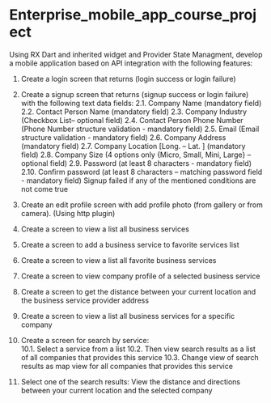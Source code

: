# Enterprise_mobile_app_course_project

Using RX Dart and inherited widget and Provider State Managment, develop a mobile application based on API integration with the 
following features: 
1. Create a login screen that returns (login success or login failure) 
2. Create a signup screen that returns (signup success or login failure) with the following text data 
fields: 
2.1. Company Name (mandatory field) 
2.2. Contact Person Name (mandatory field) 
2.3. Company Industry (Checkbox List– optional field) 
2.4. Contact Person Phone Number (Phone Number structure validation - mandatory field) 
2.5. Email (Email structure validation - mandatory field) 
2.6. Company Address (mandatory field) 
2.7. Company Location [Long. – Lat. ] (mandatory field) 
2.8. Company Size (4 options only {Micro, Small, Mini, Large} – optional field) 
2.9. Password (at least 8 characters - mandatory field) 
2.10. Confirm password (at least 8 characters – matching password field - mandatory field) 
Signup failed if any of the mentioned conditions are not come true 
3. Create an edit profile screen with add profile photo (from gallery or from camera). (Using http 
plugin) 
4. Create a screen to view a list all business services 
5. Create a screen to add a business service to favorite services list 
6. Create a screen to view a list all favorite business services 
7. Create a screen to view company profile of a selected business service 
8. Create a screen to get the distance between your current location and the business service provider 
address 
9. Create a screen to view a list all business services for a specific company 

 


 

10. Create a screen for search by service:  
10.1. Select a service from a list 
10.2. Then view search results as a list of all companies that provides this service 
10.3. Change view of search results as map view for all companies that provides this service 
11. Select one of the search results: View the distance and directions between your current location and 
the selected company 
